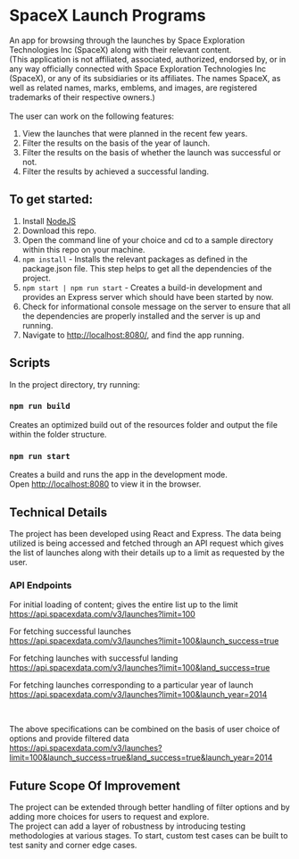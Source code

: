 # SpaceX Launch Programs

An app for browsing through the launches by Space Exploration Technologies Inc (SpaceX) along with their relevant content. 
<br/> 
(This application is not affiliated, associated, authorized, endorsed by, or in any way officially connected with Space Exploration Technologies Inc (SpaceX), or any of its subsidiaries or its affiliates. The names SpaceX, as well as related names, marks, emblems, and images, are registered trademarks of their respective owners.)
<br/><br/>
The user can work on the following features:

1. View the launches that were planned in the recent few years.
2. Filter the results on the basis of the year of launch.
3. Filter the results on the basis of whether the launch was successful or not.
4. Filter the results by achieved a successful landing.


## To get started:

1. Install [NodeJS](http://www.nodejs.org)
2. Download this repo.
3. Open the command line of your choice and cd to a sample directory within this repo on your machine.
4. `npm install` - Installs the relevant packages as defined in the package.json file. This step helps to get all the dependencies of the project.
5. `npm start | npm run start` - Creates a build-in development and provides an Express server which should have been started by now.
6. Check for informational console message on the server to ensure that all the dependencies are properly installed and the server is up and running.
7. Navigate to [http://localhost:8080/](http://localhost:8080/), and find the app running.


## Scripts

In the project directory, try running:

### `npm run build`

Creates an optimized build out of the resources folder and output the file within the folder structure.

### `npm run start`

Creates a build and runs the app in the development mode.<br>
Open [http://localhost:8080](http://localhost:8080) to view it in the browser.


## Technical Details

The project has been developed using React and Express. The data being utilized is being accessed and fetched through an API request which gives the list of launches along with their details up to a limit as requested by the user.

### API Endpoints

For initial loading of content; gives the entire list up to the limit <br/>
https://api.spacexdata.com/v3/launches?limit=100

For fetching successful launches <br/>
https://api.spacexdata.com/v3/launches?limit=100&launch_success=true

For fetching launches with successful landing <br/>
https://api.spacexdata.com/v3/launches?limit=100&land_success=true

For fetching launches corresponding to a particular year of launch <br/>
https://api.spacexdata.com/v3/launches?limit=100&launch_year=2014

<br/>

The above specifications can be combined on the basis of user choice of options and provide filtered data <br/>
https://api.spacexdata.com/v3/launches?limit=100&launch_success=true&land_success=true&launch_year=2014


## Future Scope Of Improvement

The project can be extended through better handling of filter options and by adding more choices for users to request and explore.
<br/>
The project can add a layer of robustness by introducing testing methodologies at various stages. To start, custom test cases can be built to test sanity and corner edge cases.

